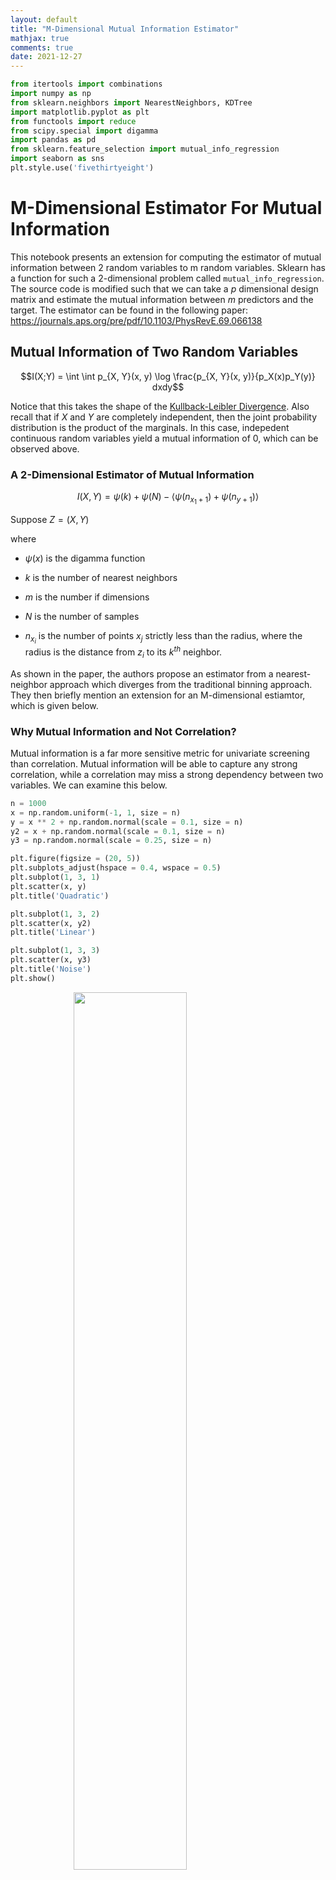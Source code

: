 ```yaml
---
layout: default
title: "M-Dimensional Mutual Information Estimator"
mathjax: true
comments: true
date: 2021-12-27
---
```



```python
from itertools import combinations
import numpy as np
from sklearn.neighbors import NearestNeighbors, KDTree
import matplotlib.pyplot as plt
from functools import reduce
from scipy.special import digamma
import pandas as pd
from sklearn.feature_selection import mutual_info_regression
import seaborn as sns
plt.style.use('fivethirtyeight')
```

# M-Dimensional Estimator For Mutual Information

This notebook presents an extension for computing the estimator of mutual information between 2 random variables to m random variables. Sklearn has a function for such a 2-dimensional problem called `mutual_info_regression`. The source code is modified such that we can take a $p$ dimensional design matrix and estimate the mutual information between $m$ predictors and the target. The estimator can be found in the following paper: https://journals.aps.org/pre/pdf/10.1103/PhysRevE.69.066138

## Mutual Information of Two Random Variables

$$I(X;Y) = \int \int p_{X, Y}(x, y) \log \frac{p_{X, Y}(x, y)}{p_X(x)p_Y(y)} dxdy$$

Notice that this takes the shape of the [Kullback-Leibler Divergence](https://en.wikipedia.org/wiki/Kullback%E2%80%93Leibler_divergence). Also recall that if $X$ and $Y$ are completely independent, then the joint probability distribution is the product of the marginals. In this case, indepedent continuous random variables yield a mutual information of 0, which can be observed above.

### A 2-Dimensional Estimator of Mutual Information

$$I(X, Y) = \psi(k) + \psi(N) - \langle \psi(n_{x_1 + 1}) + \psi(n_{y + 1})\rangle$$

Suppose $Z = (X, Y)$

where

- $\psi(x)$ is the digamma function

- $k$ is the number of nearest neighbors

- $m$ is the number if dimensions

- $N$ is the number of samples

- $n_{x_i}$ is the number of points $x_j$ strictly less than the radius, where the radius is the distance from $z_i$ to its $k^{th}$ neighbor. 

As shown in the paper, the authors propose an estimator from a nearest-neighbor approach which diverges from the traditional binning approach. They then briefly mention an extension for an M-dimensional estiamtor, which is given below.



### Why Mutual Information and Not Correlation?

Mutual information is a far more sensitive metric for univariate screening than correlation. Mutual information will be able to capture any strong correlation, while a correlation may miss a strong dependency between two variables. We can examine this below.


```python
n = 1000
x = np.random.uniform(-1, 1, size = n)
y = x ** 2 + np.random.normal(scale = 0.1, size = n)
y2 = x + np.random.normal(scale = 0.1, size = n)
y3 = np.random.normal(scale = 0.25, size = n)

plt.figure(figsize = (20, 5))
plt.subplots_adjust(hspace = 0.4, wspace = 0.5)
plt.subplot(1, 3, 1)
plt.scatter(x, y)
plt.title('Quadratic')

plt.subplot(1, 3, 2)
plt.scatter(x, y2)
plt.title('Linear')

plt.subplot(1, 3, 3)
plt.scatter(x, y3)
plt.title('Noise')
plt.show()
```

<div class='figure'>
    <img src="/pics/M-Dim_MI_9_0.png"
         style="width: 60%; display: block; margin: 0 auto;"/>
</div>
  
  

### Correlation


```python
for i in [y, y2, y3]:
    print(np.corrcoef(x, i)[0, 1])

```

    -0.054275957615103114
    0.9855776322740627
    -0.0261409865721133


### Mutual Information


```python
for i in [y, y2, y3]:
    print(_compute_mi_cc(x, i))
```

    1.0624308329398628
    1.7128133659935139
    0.005254171116765072


### An M-Dimensional Estimator of Mutual Information

$$I(X_1, X_2,...,X_m) = \psi(k) + (m-1)\psi(N) - \langle \psi(n_{x_1}) + \psi(n_{x_2}) + ... + \psi(n_{x_m}) \rangle$$

Suppose $Z = (X_1, X_2,...,X_m)$

where

- $\psi(x)$ is the digamma function

- $k$ is the number of nearest neighbors

- $m$ is the number if dimensions

- $N$ is the number of samples

- $n_{x_i}$ is the number of points $x_j$ strictly less than the radius, where the radius is the distance from $z_i$ to its $k^{th}$ neighbor. 

# Implementation

The code below modifies the source code from sklearn's `mutual_info_regression` for a 2-dimensional estimator to correspond to the M-dimensional estimator given in the paper.

### A 2-Dimension Primer

Below is the source code from sklearn's `mutual_info_regression` for a 2-dimensional estimator.


```python
def _compute_mi_cc(x, y, n_neighbors = 3):

    n_samples = x.size

    x = x.reshape((-1, 1))
    y = y.reshape((-1, 1))
    xy = np.hstack((x, y))

    # Here we rely on NearestNeighbors to select the fastest algorithm.
    nn = NearestNeighbors(metric='chebyshev', n_neighbors=n_neighbors)

    nn.fit(xy)
    radius = nn.kneighbors()[0]
    radius = np.nextafter(radius[:, -1], 0)

    # KDTree is explicitly fit to allow for the querying of number of
    # neighbors within a specified radius
    kd = KDTree(x, metric='chebyshev')
    nx = kd.query_radius(x, radius, count_only=True, return_distance=False)
    nx = np.array(nx) - 1.0

    kd = KDTree(y, metric='chebyshev')
    ny = kd.query_radius(y, radius, count_only=True, return_distance=False)
    ny = np.array(ny) - 1.0

    mi = (digamma(n_samples) + digamma(n_neighbors) -
          np.mean(digamma(nx + 1)) - np.mean(digamma(ny + 1)))

    return max(0, mi)
```

We can extend the above function with some slight modifications to account for m-dimensions. (I also incorporate some of my own idiosyncratic coding practices).


```python
def compute_mi_cc(X, y, N, n_neighbors):
    
    m = X.shape[1]
    Z = np.hstack((X, y))
    
    ### Instantiate the Nearest Neighbor model (note the chebyshev distance!!)
    nn = NearestNeighbors(metric = 'chebyshev', n_neighbors = n_neighbors)
    
    ### Fit Z
    nn.fit(Z)
    
    ### Find the distance to the k-nearest neighbor for each point in Z
    radius = nn.kneighbors()[0]
    radius = np.nextafter(radius[:, -1], 0)
    
    ### This will be a list of arrays that record the number of neighbors within each radius for each point for each X
    neighbors = []
    
    ### Iterate through the columns of Z (which includes y!)
    for i in range(Z.shape[1]):
        
        ### Reshape the array
        Z_i = Z[ : , i].reshape((-1, 1))
        
        ### Instantiate the Tree (note the chebyshev distance!!)
        kd = KDTree(Z_i, metric = 'chebyshev')
        
        ### Find number of neighbors within the radius
        n_i = kd.query_radius(Z_i, radius, count_only = True, return_distance = False)
        
        ### Subtract 1 so as not count the point itself
        neighbors.append( - 1)

    ### Function for computing the mean of the digamma of the neighbors
    digamma_mean = lambda x : np.mean(digamma(x + 1))
    
    ### Final Mutual Information Estimate
    mi = digamma(n_neighbors) + m * digamma(N) - sum(list(map(digamma_mean, neighbors)))
    
    ### If the estimate is less than 0, just return 0
    return max(0, mi)
```

The function below is just a wrapper for the above function.


```python
def m_dim_mi(X, y, m = 2, n_neighbors = 3):
    
    p = X.shape[1]
    
    ### Find all combinations of p of size m
    all_pairs = list(combinations(range(p), m))
    
    ### Reshape y to two dimensions
    y = y.reshape((-1, 1))
    
    ### Number of samples
    N = y.size
    
    ### Compute Mutual Information Estimate for all pairs 
    mis = [compute_mi_cc(X[ : , pair], y, N, n_neighbors) for pair in all_pairs]
    
    return mis
```

## Why M-dimension mutual information?

The short answer is interactions. An M-way interaction can be detected with M-way mutual information as we will illustrate below.

### Data Generation

We will simulate some data in the following fashion, where two features interact.

Let $$X = (x_1, ... , x_3)$$

where

$$X \sim U(-1, 1)$$

and 

$$Y = 10\exp \left(\frac{x_2}{2}\right) \cos(\pi x_1) + \epsilon$$

where

$$\epsilon \sim N(0, 1)$$


```python
p = 3
n = 10000
X = np.random.uniform(-1, 1, size = (n, p))
y = 10 * np.exp(X[:, 1] / 2) * np.cos(X[:, 0] * np.pi) + np.random.normal(scale = 1, size = n)
```

### Plot Data


```python
df = pd.DataFrame(np.hstack((X, y.reshape((-1, 1)))))
df.columns = ['x' + str(i) for i in range(1, p + 1)] + ['y']

plt.figure(figsize = (20, 5))

for i in range(1, 4):

    plt.subplot(1, 3, i)
    sns.scatterplot(x = 'x' + str(i), y = 'y', data = df)
```

    
<div class='figure'>
    <img src="/pics/M-Dim_MI_28_0.png"
         style="width: 60%; display: block; margin: 0 auto;"/>
</div>

### Visualize Interaction Effect


```python
sns.scatterplot(x = 'x1', y = 'y', hue = 'x2', data = df)
plt.legend(bbox_to_anchor=(1.05, 1), loc='upper left', borderaxespad=0)
```




    <matplotlib.legend.Legend at 0x7fe3855af290>




    
![png](/pics/M-Dim_MI_30_1.png)
    


## Correlation


```python
df.corr()
```




<div>
<style scoped>
    .dataframe tbody tr th:only-of-type {
        vertical-align: middle;
    }

    .dataframe tbody tr th {
        vertical-align: top;
    }

    .dataframe thead th {
        text-align: right;
    }
</style>
<table border="1" class="dataframe">
  <thead>
    <tr style="text-align: right;">
      <th></th>
      <th>x1</th>
      <th>x2</th>
      <th>x3</th>
      <th>y</th>
    </tr>
  </thead>
  <tbody>
    <tr>
      <th>x1</th>
      <td>1.000000</td>
      <td>-0.008073</td>
      <td>0.005964</td>
      <td>-0.006634</td>
    </tr>
    <tr>
      <th>x2</th>
      <td>-0.008073</td>
      <td>1.000000</td>
      <td>-0.007883</td>
      <td>0.003313</td>
    </tr>
    <tr>
      <th>x3</th>
      <td>0.005964</td>
      <td>-0.007883</td>
      <td>1.000000</td>
      <td>0.003878</td>
    </tr>
    <tr>
      <th>y</th>
      <td>-0.006634</td>
      <td>0.003313</td>
      <td>0.003878</td>
      <td>1.000000</td>
    </tr>
  </tbody>
</table>
</div>



### 2-Dimensional Mutual Information


```python
X_new = df.copy()
y_new = X_new.pop('y')
discrete_features = X_new.dtypes == int


mi_scores = mutual_info_regression(X_new, y_new, discrete_features=discrete_features)
pd.Series(mi_scores, name="MI Scores", index=X_new.columns)
```




    x1    1.278229
    x2    0.290655
    x3    0.002098
    Name: MI Scores, dtype: float64



If we stopped here, we would have concluded that `x2` is not useful in the model.

## 3-Dimensional Mutual Information


```python
m = 2
mi_scores = m_dim_mi(X, y, m = m)
all_pairs = list(combinations(range(1, p + 1), m)) 

indices = ['x' + str(pair[0]) + ' and x' + str(pair[1]) for pair in all_pairs]
pd.Series(mi_scores, name="MI Scores", index=indices)
```




    x1 and x2    1.756678
    x1 and x3    1.155724
    x2 and x3    0.292665
    Name: MI Scores, dtype: float64



Here we see that there is a strong interaction between `x1` and `x2`. Note that the mutual information with `x3` is very similar to the 2D mutual information for `x1` and `x2`. This makes sense because `x3` is just noise and completely independent.

